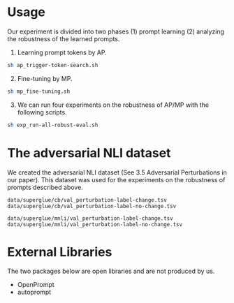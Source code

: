# Usage
Our experiment is divided into two phases (1) prompt learning (2) analyzing the robustness of the learned prompts.


1. Learning prompt tokens by AP.
```sh
sh ap_trigger-token-search.sh
```

2. Fine-tuning by MP.
```sh
sh mp_fine-tuning.sh
```


3. We can run four experiments on the robustness of AP/MP with the following scripts.
```sh
sh exp_run-all-robust-eval.sh 
```

# The adversarial NLI dataset
We created the adversarial NLI dataset (See 3.5 Adversarial Perturbations in our paper).
This dataset was used for the experiments on the robustness of prompts described above.
```
data/superglue/cb/val_perturbation-label-change.tsv
data/superglue/cb/val_perturbation-label-no-change.tsv

data/superglue/mnli/val_perturbation-label-change.tsv
data/superglue/mnli/val_perturbation-label-no-change.tsv
```

# External Libraries
The two packages below are open libraries and are not produced by us.
- OpenPrompt
- autoprompt



